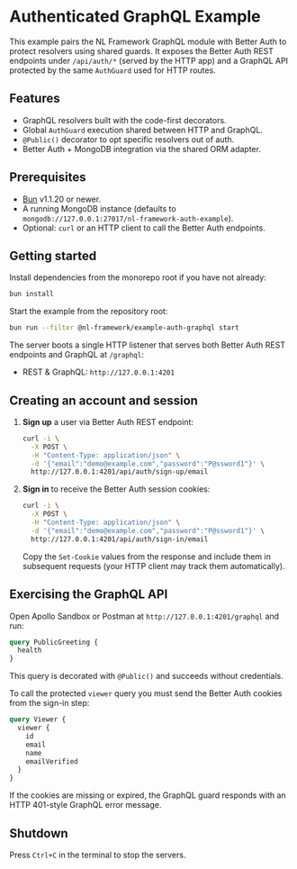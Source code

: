 # Authenticated GraphQL Example

This example pairs the NL Framework GraphQL module with Better Auth to protect resolvers using shared guards. It exposes the Better Auth REST endpoints under `/api/auth/*` (served by the HTTP app) and a GraphQL API protected by the same `AuthGuard` used for HTTP routes.

## Features

- GraphQL resolvers built with the code-first decorators.
- Global `AuthGuard` execution shared between HTTP and GraphQL.
- `@Public()` decorator to opt specific resolvers out of auth.
- Better Auth + MongoDB integration via the shared ORM adapter.

## Prerequisites

- [Bun](https://bun.sh) v1.1.20 or newer.
- A running MongoDB instance (defaults to `mongodb://127.0.0.1:27017/nl-framework-auth-example`).
- Optional: `curl` or an HTTP client to call the Better Auth endpoints.

## Getting started

Install dependencies from the monorepo root if you have not already:

```sh
bun install
```

Start the example from the repository root:

```sh
bun run --filter @nl-framework/example-auth-graphql start
```

The server boots a single HTTP listener that serves both Better Auth REST endpoints and GraphQL at `/graphql`:

- REST & GraphQL: `http://127.0.0.1:4201`

## Creating an account and session

1. **Sign up** a user via Better Auth REST endpoint:

   ```sh
   curl -i \
     -X POST \
     -H "Content-Type: application/json" \
     -d '{"email":"demo@example.com","password":"P@ssword1"}' \
     http://127.0.0.1:4201/api/auth/sign-up/email
   ```

2. **Sign in** to receive the Better Auth session cookies:

   ```sh
   curl -i \
     -X POST \
     -H "Content-Type: application/json" \
     -d '{"email":"demo@example.com","password":"P@ssword1"}' \
     http://127.0.0.1:4201/api/auth/sign-in/email
   ```

   Copy the `Set-Cookie` values from the response and include them in subsequent requests (your HTTP client may track them automatically).

## Exercising the GraphQL API

Open Apollo Sandbox or Postman at `http://127.0.0.1:4201/graphql` and run:

```graphql
query PublicGreeting {
  health
}
```

This query is decorated with `@Public()` and succeeds without credentials.

To call the protected `viewer` query you must send the Better Auth cookies from the sign-in step:

```graphql
query Viewer {
  viewer {
    id
    email
    name
    emailVerified
  }
}
```

If the cookies are missing or expired, the GraphQL guard responds with an HTTP 401-style GraphQL error message.

## Shutdown

Press `Ctrl+C` in the terminal to stop the servers.
